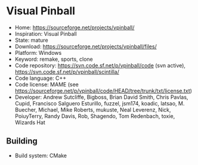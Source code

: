 # Visual Pinball

- Home: https://sourceforge.net/projects/vpinball/
- Inspiration: Visual Pinball
- State: mature
- Download: https://sourceforge.net/projects/vpinball/files/
- Platform: Windows
- Keyword: remake, sports, clone
- Code repository: https://svn.code.sf.net/p/vpinball/code (svn active), https://svn.code.sf.net/p/vpinball/scintilla/
- Code language: C++
- Code license: MAME (see https://sourceforge.net/p/vpinball/code/HEAD/tree/trunk/txt/license.txt)
- Developer: Andrew Sutcliffe, Bigboss, Brian David Smith, Chris Pavlas, Cupid, Francisco Salguero Esturillo, fuzzel, jsm174, koadic, latsao, M. Buecher, Michael, Mike Roberts, mukuste, Neal Leverenz, Nick, PoiuyTerry, Randy Davis, Rob, Shagendo, Tom Redenbach, toxie, Wizards Hat

## Building

- Build system: CMake
